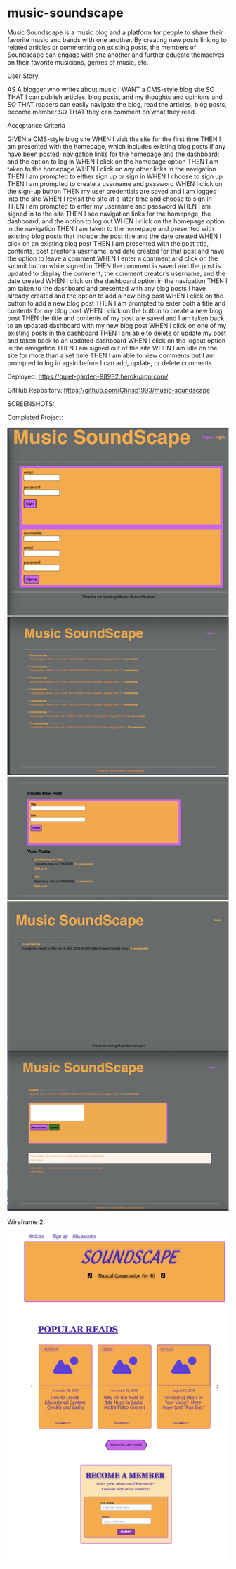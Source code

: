 # music-soundscape

Music Soundscape is a music blog and a platform for people to
share their favorite music and bands with one another.
By creating new posts linking to related articles or commenting
on existing posts, the members of Soundscape can engage with one
another and further educate themselves on their favorite musicians,
genres of music, etc.

User Story

AS A blogger who writes about music
I WANT a CMS-style blog site
SO THAT I can publish articles, blog posts, and my thoughts and opinions and
SO THAT readers can easily navigate the blog, read the articles,
blog posts, become member
SO THAT they can comment on what they read.

Acceptance Criteria

GIVEN a CMS-style blog site
WHEN I visit the site for the first time
THEN I am presented with the homepage, which includes existing blog posts if
any have been posted; navigation links for the homepage and the dashboard; and the option to log in
WHEN I click on the homepage option
THEN I am taken to the homepage
WHEN I click on any other links in the navigation
THEN I am prompted to either sign up or sign in
WHEN I choose to sign up
THEN I am prompted to create a username and password
WHEN I click on the sign-up button
THEN my user credentials are saved and I am logged into the site
WHEN I revisit the site at a later time and choose to sign in
THEN I am prompted to enter my username and password
WHEN I am signed in to the site
THEN I see navigation links for the homepage, the dashboard, and the option to log out
WHEN I click on the homepage option in the navigation
THEN I am taken to the homepage and presented with existing blog posts that include the post title and the date created
WHEN I click on an existing blog post
THEN I am presented with the post title, contents, post creator’s username, and date created for that post and have the option to leave a comment
WHEN I enter a comment and click on the submit button while signed in
THEN the comment is saved and the post is updated to display the comment, the comment creator’s username, and the date created
WHEN I click on the dashboard option in the navigation
THEN I am taken to the dashboard and presented with any blog posts I have already created and the option to add a new blog post
WHEN I click on the button to add a new blog post
THEN I am prompted to enter both a title and contents for my blog post
WHEN I click on the button to create a new blog post
THEN the title and contents of my post are saved and I am taken back to an updated dashboard with my new blog post
WHEN I click on one of my existing posts in the dashboard
THEN I am able to delete or update my post and taken back to an updated dashboard
WHEN I click on the logout option in the navigation
THEN I am signed out of the site
WHEN I am idle on the site for more than a set time
THEN I am able to view comments but I am prompted to log in again before I can add, update, or delete comments

Deployed: https://quiet-garden-98932.herokuapp.com/

GitHub Repository: https://github.com/Chrisp1993/music-soundscape

SCREENSHOTS:

Completed Project:

<img src="images/project2a.png">

<img src="images/project2b.png">

<img src="images/project2c.png">

Wireframe 2:

<img src="images/project2wframe2.png">
